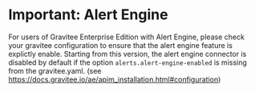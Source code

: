 # Important: Alert Engine

For users of Gravitee Enterprise Edition with Alert Engine, please check
your gravitee configuration to ensure that the alert engine feature is
explictly enable. Starting from this version, the alert engine connector
is disabled by default if the option `alerts.alert-engine-enabled` is
missing from the gravitee.yaml. (see
<https://docs.gravitee.io/ae/apim_installation.html#configuration>)

